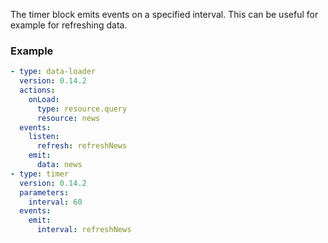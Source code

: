 The timer block emits events on a specified interval. This can be useful for example for refreshing
data.

### Example

```yaml
- type: data-loader
  version: 0.14.2
  actions:
    onLoad:
      type: resource.query
      resource: news
  events:
    listen:
      refresh: refreshNews
    emit:
      data: news
- type: timer
  version: 0.14.2
  parameters:
    interval: 60
  events:
    emit:
      interval: refreshNews
```
